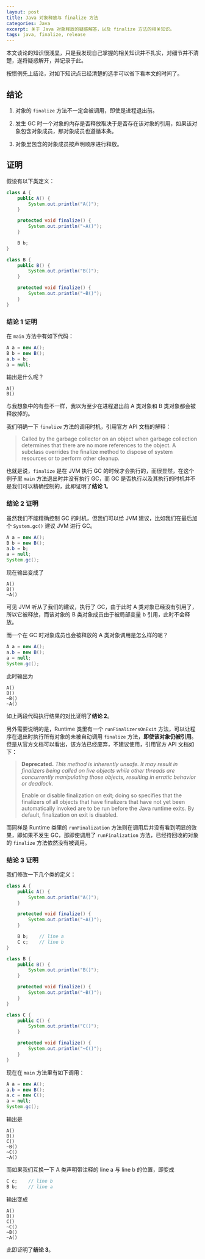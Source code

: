 ```yaml
---
layout: post
title: Java 对象释放与 finalize 方法
categories: Java
excerpt: 关于 Java 对象释放的疑惑解答，以及 finalize 方法的相关知识。
tags: java, finalize, release
---
```


本文谈论的知识很浅显，只是我发现自己掌握的相关知识并不扎实，对细节并不清楚，遂将疑惑解开，并记录于此。

按惯例先上结论，对如下知识点已经清楚的选手可以省下看本文的时间了。

## 结论

1. 对象的 `finalize` 方法不一定会被调用，即使是进程退出前。

2. 发生 GC 时一个对象的内存是否释放取决于是否存在该对象的引用，如果该对象包含对象成员，那对象成员也遵循本条。

3. 对象里包含的对象成员按声明顺序进行释放。

## 证明

假设有以下类定义：

```java
class A {
    public A() {
        System.out.println("A()");
    }

    protected void finalize() {
        System.out.println("~A()");
    }

    B b;
}

class B {
    public B() {
        System.out.println("B()");
    }

    protected void finalize() {
        System.out.println("~B()");
    }
}
```

### 结论 1 证明

在 `main` 方法中有如下代码：

```java
A a = new A();
B b = new B();
a.b = b;
a = null;
```

输出是什么呢？

```
A()
B()
```

与我想象中的有些不一样，我以为至少在进程退出前 A 类对象和 B 类对象都会被释放掉的。

我们明确一下 `finalize` 方法的调用时机，引用官方 API 文档的解释：

> Called by the garbage collector on an object when garbage collection determines that there are no more references to the object. A subclass overrides the finalize method to dispose of system resources or to perform other cleanup.

也就是说，`finalize` 是在 JVM 执行 GC 的时候才会执行的，而很显然，在这个例子里 `main` 方法退出时并没有执行 GC，而 GC 是否执行以及其执行的时机并不是我们可以精确控制的，此即证明了**结论 1**。

### 结论 2 证明

虽然我们不能精确控制 GC 的时机，但我们可以给 JVM 建议，比如我们在最后加个 `System.gc()` 建议 JVM 进行 GC。

```java
A a = new A();
B b = new B();
a.b = b;
a = null;
System.gc();
```

现在输出变成了

```
A()
B()
~A()
```

可见 JVM 听从了我们的建议，执行了 GC，由于此时 A 类对象已经没有引用了，所以它被释放，而该对象的 B 类对象成员由于被局部变量 b 引用，此时不会释放。

而一个在 GC 时对象成员也会被释放的 A 类对象调用是怎么样的呢？

```java
A a = new A();
a.b = new B();
a = null;
System.gc();
```

此时输出为

```
A()
B()
~B()
~A()
```

如上两段代码执行结果的对比证明了**结论 2**。

另外需要说明的是，Runtime 类里有一个 `runFinalizersOnExit` 方法，可以让程序在退出时执行所有对象的未被自动调用 `finalize` 方法，**即使该对象仍被引用**。但是从官方文档可以看出，该方法已经废弃，不建议使用，引用官方 API 文档如下：

> **Deprecated.** *This method is inherently unsafe. It may result in finalizers being called on live objects while other threads are concurrently manipulating those objects, resulting in erratic behavior or deadlock.*
>
> Enable or disable finalization on exit; doing so specifies that the finalizers of all objects that have finalizers that have not yet been automatically invoked are to be run before the Java runtime exits. By default, finalization on exit is disabled.

而同样是 Runtime 类里的 `runFinalization` 方法则在调用后并没有看到明显的效果，即如果不发生 GC，那即使调用了 `runFinalization` 方法，已经待回收的对象的 `finalize` 方法依然没有被调用。

### 结论 3 证明

我们修改一下几个类的定义：

```java
class A {
    public A() {
        System.out.println("A()");
    }

    protected void finalize() {
        System.out.println("~A()");
    }

    B b;    // line a
    C c;    // line b
}

class B {
    public B() {
        System.out.println("B()");
    }

    protected void finalize() {
        System.out.println("~B()");
    }
}

class C {
    public C() {
        System.out.println("C()");
    }

    protected void finalize() {
        System.out.println("~C()");
    }
}
```

现在在 `main` 方法里有如下调用：

```java
A a = new A();
a.b = new B();
a.c = new C();
a = null;
System.gc();
```

输出是

```
A()
B()
C()
~B()
~C()
~A()
```

而如果我们互换一下 A 类声明带注释的 line a 与 line b 的位置，即变成

```java
C c;    // line b
B b;    // line a
```

输出变成

```
A()
B()
C()
~C()
~B()
~A()
```

此即证明了**结论 3**。
